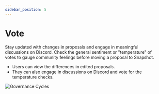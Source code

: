 ```yaml
---
sidebar_position: 5
---
```


# Vote

Stay updated with changes in proposals and engage in meaningful discussions on Discord. Check the general sentiment or "temperature" of votes to gauge community feelings before moving a proposal to Snapshot.

* Users can view the differences in edited proposals.
* They can also engage in discussions on Discord and vote for the temperature checks.

![Governance Cycles](/img/discussion-temperaturecheck.png)